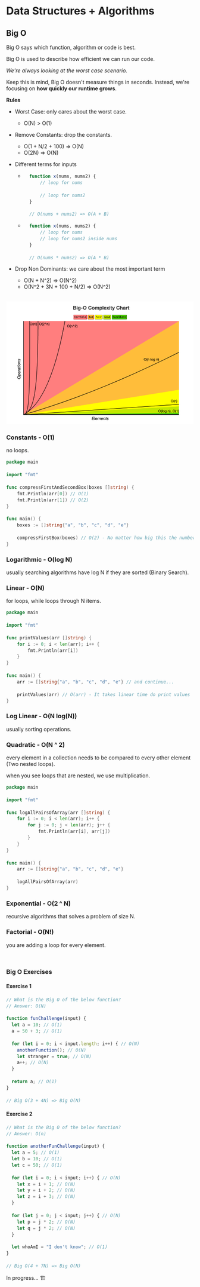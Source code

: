 # Data Structures + Algorithms

## Big O

Big O says which function, algorithm or code is best.

Big O is used to describe how efficient we can run our code.

*We're always looking at the worst case scenario.*

Keep this is mind, Big O doesn't measure things in seconds. Instead, we're focusing on **how quickly our runtime grows**.

**Rules**

- Worst Case: only cares about the worst case.
	- O(N) > O(1)

- Remove Constants: drop the constants.
	- O(1 + N/2 + 100) => O(N)
	- O(2N) => O(N)

- Different terms for inputs
	- ```javascript
		function x(nums, nums2) { 
			// loop for nums

			// loop for nums2
		}

		// O(nums + nums2) => O(A + B)
	  ```
	- ```javascript
		function x(nums, nums2) { 
			// loop for nums
			// loop for nums2 inside nums
		}

		// O(nums * nums2) => O(A * B)
	  ```

- Drop Non Dominants: we care about the most important term
	- O(N + N^2) => O(N^2)
	- O(N^2 + 3N + 100 + N/2) => O(N^2)

<br>

<img src="./bigo.png">

<br>

### Constants - O(1)

no loops.

```go
package main

import "fmt"

func compressFirstAndSecondBox(boxes []string) {
	fmt.Println(arr[0]) // O(1)
	fmt.Println(arr[1]) // O(2)
}

func main() {
	boxes := []string{"a", "b", "c", "d", "e"}

	compressFirstBox(boxes) // O(2) - No matter how big this the number of boxes are, we're only doing one.
}
```

### Logarithmic - O(log N)

usually searching algorithms have log N if they are sorted (Binary Search).

### Linear - O(N)

for loops, while loops through N items.

```go
package main

import "fmt"

func printValues(arr []string) {
	for i := 0; i < len(arr); i++ {
		fmt.Println(arr[i])
	}
}

func main() {
	arr := []string{"a", "b", "c", "d", "e"} // and continue...

	printValues(arr) // O(arr) - It takes linear time do print values
}
```

### Log Linear - O(N log(N))

usually sorting operations.

### Quadratic - O(N ^ 2)

every element in a collection needs to be compared to every other element (Two nested loops).

when you see loops that are nested, we use multiplication.

```go
package main

import "fmt"

func logAllPairsOfArray(arr []string) {
	for i := 0; i < len(arr); i++ {
		for j := 0; j < len(arr); j++ {
			fmt.Println(arr[i], arr[j])
		}
	}
}

func main() {
	arr := []string{"a", "b", "c", "d", "e"}

	logAllPairsOfArray(arr)
}
```

### Exponential - O(2 ^ N)

recursive algorithms that solves a problem of size N.

### Factorial - O(N!)

you are adding a loop for every element.

<br>

### Big O Exercises

#### Exercise 1

```javascript
// What is the Big O of the below function?
// Answer: O(N)

function funChallenge(input) {
  let a = 10; // O(1)
  a = 50 + 3; // O(1)

  for (let i = 0; i < input.length; i++) { // O(N)
    anotherFunction(); // O(N)
    let stranger = true; // O(N)
    a++; // O(N)
  }

  return a; // O(1)
}

// Big O(3 + 4N) => Big O(N)
```

#### Exercise 2

```javascript
// What is the Big O of the below function?
// Answer: O(n)

function anotherFunChallenge(input) {
  let a = 5; // O(1)
  let b = 10; // O(1)
  let c = 50; // O(1)

  for (let i = 0; i < input; i++) { // O(N)
    let x = i + 1; // O(N)
    let y = i + 2; // O(N)
    let z = i + 3; // O(N)
  }

  for (let j = 0; j < input; j++) { // O(N)
    let p = j * 2; // O(N)
    let q = j * 2; // O(N)
  }

  let whoAmI = "I don't know"; // O(1)
}

// Big O(4 + 7N) => Big O(N)
```

In progress... 🏗